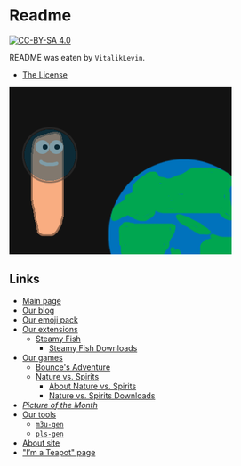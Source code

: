 # Readme

[![CC-BY-SA 4.0](https://img.shields.io/badge/License-CC%20BY--SA%204.0-darklight.svg)](https://creativecommons.org/licenses/by-sa/4.0/)

README was eaten by `VitalikLevin`.

- [The License](/LICENSE.txt)

<picture>
  <source media="(prefers-color-scheme: dark)" srcset="files/images/spaceworm-dark.png">
  <source media="(prefers-color-scheme: light)" srcset="files/images/spaceworm.png">
  <img alt="A worm in space" src="files/images/spaceworm.png">
</picture>

## Links
- [Main page](https://vitaliklevin.github.io/)
- [Our blog](https://vitaliklevin.github.io/blog/)
- [Our emoji pack](https://vitaliklevin.github.io/emoji/)
- [Our extensions](https://vitaliklevin.github.io/exts/)
  - [Steamy Fish](https://vitaliklevin.github.io/exts/steamyfish/)
    - [Steamy Fish Downloads](https://vitaliklevin.github.io/exts/steamyfish/downloads/)
- [Our games](https://vitaliklevin.github.io/games/)
  - [Bounce's Adventure](https://vitaliklevin.github.io/games/bsa/)
  - [Nature vs. Spirits](https://vitaliklevin.github.io/games/nves/)
    - [About Nature vs. Spirits](https://vitaliklevin.github.io/games/nves/about/)
    - [Nature vs. Spirits Downloads](https://vitaliklevin.github.io/games/nves/downloads/)
- _[Picture of the Month](https://vitaliklevin.github.io/picofmonth/)_
- [Our tools](https://vitaliklevin.github.io/tools/)
  - [`m3u-gen`](https://vitaliklevin.github.io/tools/m3u-gen/)
  - [`pls-gen`](https://vitaliklevin.github.io/tools/pls-gen/)
- [About site](https://vitaliklevin.github.io/about/)
- ["I’m a Teapot" page](https://vitaliklevin.github.io/teapot/)